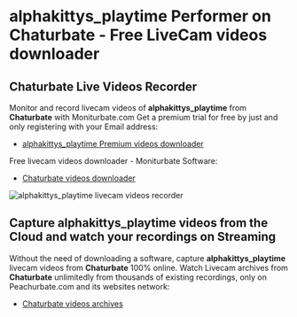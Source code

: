 # alphakittys_playtime Performer on Chaturbate - Free LiveCam videos downloader

## Chaturbate Live Videos Recorder

Monitor and record livecam videos of **alphakittys_playtime** from **Chaturbate** with Moniturbate.com
Get a premium trial for free by just and only registering with your Email address:
* [alphakittys_playtime Premium videos downloader](https://moniturbate.com/request-demo-licence-key.html)

Free livecam videos downloader - Moniturbate Software:
* [Chaturbate videos downloader](https://moniturbate.com/moniturbate-download-software.html)

![alphakittys_playtime livecam videos recorder](https://peachurnet.com/templates/moniturbate-software.png)


## Capture alphakittys_playtime videos from the Cloud and watch your recordings on Streaming

Without the need of downloading a software, capture **alphakittys_playtime** livecam videos from **Chaturbate** 100% online.
Watch Livecam archives from **Chaturbate** unlimitedly from thousands of existing recordings, only on Peachurbate.com and its websites network:
* [Chaturbate videos archives](https://peachurnet.com/)